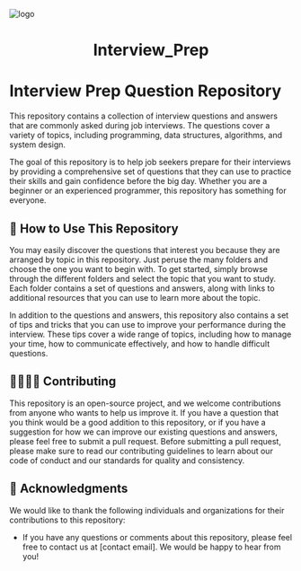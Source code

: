 ![logo](https://github.com/RahulBisht001/Interview_Prep/blob/main/Interview3.jpg)
<h1 align="center">Interview_Prep</h1>

# Interview Prep Question Repository
This repository contains a collection of interview questions and answers that are commonly asked during job interviews. The questions cover a variety of topics, including programming, data structures, algorithms, and system design.

The goal of this repository is to help job seekers prepare for their interviews by providing a comprehensive set of questions that they can use to practice their skills and gain confidence before the big day. Whether you are a beginner or an experienced programmer, this repository has something for everyone.

## 🤔 How to Use This Repository
You may easily discover the questions that interest you because they are arranged by topic in this repository. Just peruse the many folders and choose the one you want to begin with. To get started, simply browse through the different folders and select the topic that you want to study. Each folder contains a set of questions and answers, along with links to additional resources that you can use to learn more about the topic.

In addition to the questions and answers, this repository also contains a set of tips and tricks that you can use to improve your performance during the interview. These tips cover a wide range of topics, including how to manage your time, how to communicate effectively, and how to handle difficult questions.

## 🫱🏻‍🫲🏻 Contributing
This repository is an open-source project, and we welcome contributions from anyone who wants to help us improve it. If you have a question that you think would be a good addition to this repository, or if you have a suggestion for how we can improve our existing questions and answers, please feel free to submit a pull request.
      Before submitting a pull request, please make sure to read our contributing guidelines to learn about our code of conduct and our standards for quality and consistency.

## 📃 Acknowledgments
We would like to thank the following individuals and organizations for their contributions to this repository:

* If you have any questions or comments about this repository, please feel free to contact us at [contact email]. We would be happy to hear from you!
